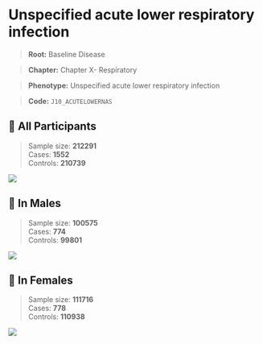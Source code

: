 # Unspecified acute lower respiratory infection

> **Root:** Baseline Disease  

> **Chapter:** Chapter X- Respiratory  

> **Phenotype:** Unspecified acute lower respiratory infection  

> **Code:** `J10_ACUTELOWERNAS`

## 🧪 All Participants  
> Sample size: **212291**  
> Cases: **1552**  
> Controls: **210739**
<img src="/Disease/Figures/ALL/Baseline/J10_ACUTELOWERNAS.png"/>
<CsvTable src="/Disease/Data/ALL/Baseline/LG_J10_ACUTELOWERNAS.csv" label="🔍 View full results" />

## 👨 In Males  
> Sample size: **100575**  
> Cases: **774**  
> Controls: **99801**
<img src="/Disease/Figures/Male/Baseline/J10_ACUTELOWERNAS.png"/>
<CsvTable src="/Disease/Data/Male/Baseline/LG_J10_ACUTELOWERNAS.csv" label="🔍 View full results" />

## 👩 In Females  
> Sample size: **111716**  
> Cases: **778**  
> Controls: **110938**
<img src="/Disease/Figures/Female/Baseline/J10_ACUTELOWERNAS.png"/>
<CsvTable src="/Disease/Data/Female/Baseline/LG_J10_ACUTELOWERNAS.csv" label="🔍 View full results" />
